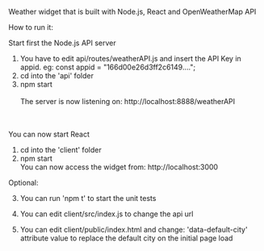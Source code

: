 
Weather widget that is built with Node.js, React and OpenWeatherMap API

How to run it:

Start first the Node.js API server
<br />
1. You have to edit api/routes/weatherAPI.js and insert the API Key in appid. eg: const appid = "166d00e26d3ff2c6149....";<br />
2. cd into the 'api' folder<br />
3. npm start<br /><br />
The server is now listening on: http://localhost:8888/weatherAPI


<br /><br />
You can now start React
<br />
1. cd into the 'client' folder<br />
2. npm start<br />
You can now access the widget from: http://localhost:3000<br />

Optional:<br />

3. You can run 'npm t' to start the unit tests<br />

4. You can edit client/src/index.js to change the api url<br />

5. You can edit client/public/index.html and change: 'data-default-city' attribute value to replace the default city on the initial page load

